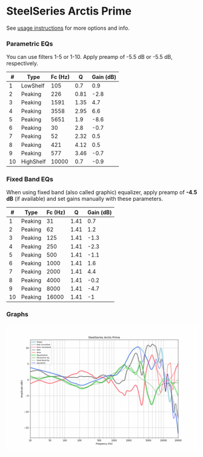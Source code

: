 # SteelSeries Arctis Prime
See [usage instructions](https://github.com/jaakkopasanen/AutoEq#usage) for more options and info.

### Parametric EQs
You can use filters 1-5 or 1-10. Apply preamp of -5.5 dB or -5.5 dB, respectively.

|   # | Type      |   Fc (Hz) |    Q |   Gain (dB) |
|-----|-----------|-----------|------|-------------|
|   1 | LowShelf  |       105 | 0.7  |         0.9 |
|   2 | Peaking   |       226 | 0.81 |        -2.8 |
|   3 | Peaking   |      1591 | 1.35 |         4.7 |
|   4 | Peaking   |      3558 | 2.95 |         6.6 |
|   5 | Peaking   |      5651 | 1.9  |        -8.6 |
|   6 | Peaking   |        30 | 2.8  |        -0.7 |
|   7 | Peaking   |        52 | 2.32 |         0.5 |
|   8 | Peaking   |       421 | 4.12 |         0.5 |
|   9 | Peaking   |       577 | 3.46 |        -0.7 |
|  10 | HighShelf |     10000 | 0.7  |        -0.9 |

### Fixed Band EQs
When using fixed band (also called graphic) equalizer, apply preamp of **-4.5 dB** (if available) and set gains manually with these parameters.

|   # | Type    |   Fc (Hz) |    Q |   Gain (dB) |
|-----|---------|-----------|------|-------------|
|   1 | Peaking |        31 | 1.41 |         0.7 |
|   2 | Peaking |        62 | 1.41 |         1.2 |
|   3 | Peaking |       125 | 1.41 |        -1.3 |
|   4 | Peaking |       250 | 1.41 |        -2.3 |
|   5 | Peaking |       500 | 1.41 |        -1.1 |
|   6 | Peaking |      1000 | 1.41 |         1.6 |
|   7 | Peaking |      2000 | 1.41 |         4.4 |
|   8 | Peaking |      4000 | 1.41 |        -0.2 |
|   9 | Peaking |      8000 | 1.41 |        -4.7 |
|  10 | Peaking |     16000 | 1.41 |        -1   |

### Graphs
![](./SteelSeries%20Arctis%20Prime.png)
